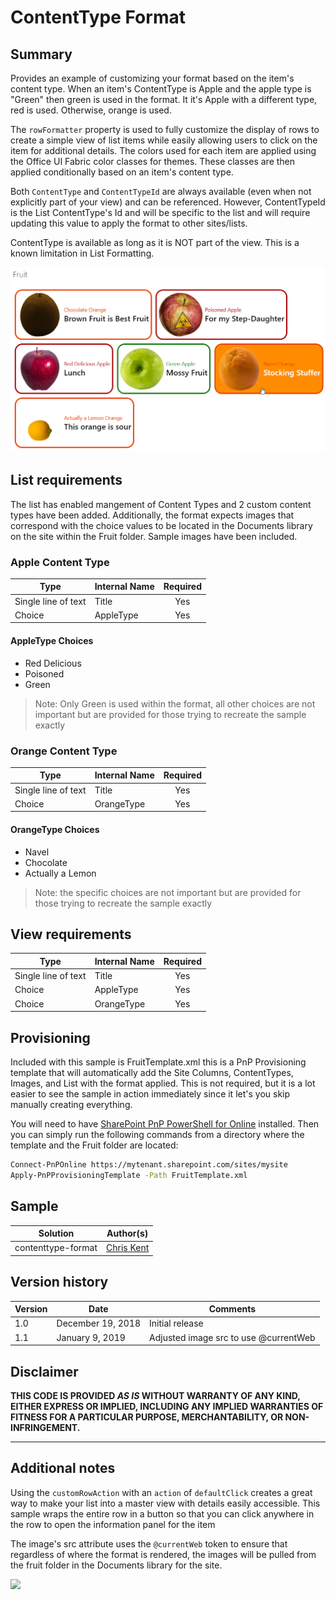# ContentType Format

## Summary
Provides an example of customizing your format based on the item's content type. When an item's ContentType is Apple and the apple type is "Green" then green is used in the format. It it's Apple with a different type, red is used. Otherwise, orange is used.

The `rowFormatter` property is used to fully customize the display of rows to create a simple view of list items while easily allowing users to click on the item for additional details. The colors used for each item are applied using the Office UI Fabric color classes for themes. These classes are then applied conditionally based on an item's content type.

Both `ContentType` and `ContentTypeId` are always available (even when not explicitly part of your view) and can be referenced. However, ContentTypeId is the List ContentType's Id and will be specific to the list and will require updating this value to apply the format to other sites/lists.

ContentType is available as long as it is NOT part of the view. This is a known limitation in List Formatting.

![Fruit](./assets/screenshot.png)

## List requirements
The list has enabled mangement of Content Types and 2 custom content types have been added. Additionally, the format expects images that correspond with the choice values to be located in the Documents library on the site within the Fruit folder. Sample images have been included.

### Apple Content Type
|Type|Internal Name|Required|
|---|---|:---:|
|Single line of text|Title|Yes|
|Choice|AppleType|Yes|

#### AppleType Choices
- Red Delicious
- Poisoned
- Green

> Note: Only Green is used within the format, all other choices are not important but are provided for those trying to recreate the sample exactly

### Orange Content Type
|Type|Internal Name|Required|
|---|---|:---:|
|Single line of text|Title|Yes|
|Choice|OrangeType|Yes|

#### OrangeType Choices
- Navel
- Chocolate
- Actually a Lemon

> Note: the specific choices are not important but are provided for those trying to recreate the sample exactly

## View requirements

|Type|Internal Name|Required|
|---|---|:---:|
|Single line of text|Title|Yes|
|Choice|AppleType|Yes|
|Choice|OrangeType|Yes|

## Provisioning
Included with this sample is FruitTemplate.xml this is a PnP Provisioning template that will automatically add the Site Columns, ContentTypes, Images, and List with the format applied. This is not required, but it is a lot easier to see the sample in action immediately since it let's you skip manually creating everything.

You will need to have [SharePoint PnP PowerShell for Online](https://docs.microsoft.com/en-us/powershell/sharepoint/sharepoint-pnp/sharepoint-pnp-cmdlets?view=sharepoint-ps) installed. Then you can simply run the following commands from a directory where the template and the Fruit folder are located:

```bash
Connect-PnPOnline https://mytenant.sharepoint.com/sites/mysite
Apply-PnPProvisioningTemplate -Path FruitTemplate.xml
```

## Sample

Solution|Author(s)
--------|---------
contenttype-format | [Chris Kent](https://twitter.com/thechriskent)

## Version history

Version|Date|Comments
-------|----|--------
1.0|December 19, 2018|Initial release
1.1|January 9, 2019|Adjusted image src to use @currentWeb

## Disclaimer
**THIS CODE IS PROVIDED *AS IS* WITHOUT WARRANTY OF ANY KIND, EITHER EXPRESS OR IMPLIED, INCLUDING ANY IMPLIED WARRANTIES OF FITNESS FOR A PARTICULAR PURPOSE, MERCHANTABILITY, OR NON-INFRINGEMENT.**

---

## Additional notes

Using the `customRowAction` with an `action` of `defaultClick` creates a great way to make your list into a master view with details easily accessible. This sample wraps the entire row in a button so that you can click anywhere in the row to open the information panel for the item

The image's src attribute uses the `@currentWeb` token to ensure that regardless of where the format is rendered, the images will be pulled from the fruit folder in the Documents library for the site.

<img src="https://telemetry.sharepointpnp.com/sp-dev-list-formatting/view-samples/contenttype-format" />
